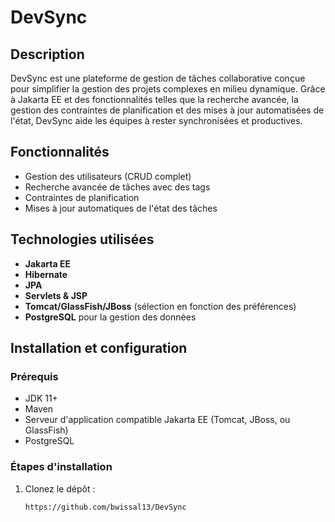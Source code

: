 # DevSync

## Description
DevSync est une plateforme de gestion de tâches collaborative conçue pour simplifier la gestion des projets complexes en milieu dynamique. Grâce à Jakarta EE et des fonctionnalités telles que la recherche avancée, la gestion des contraintes de planification et des mises à jour automatisées de l'état, DevSync aide les équipes à rester synchronisées et productives.

## Fonctionnalités
- Gestion des utilisateurs (CRUD complet)
- Recherche avancée de tâches avec des tags
- Contraintes de planification
- Mises à jour automatiques de l'état des tâches

## Technologies utilisées
- **Jakarta EE**
- **Hibernate**
- **JPA**
- **Servlets & JSP**
- **Tomcat/GlassFish/JBoss** (sélection en fonction des préférences)
- **PostgreSQL** pour la gestion des données

## Installation et configuration

### Prérequis
- JDK 11+
- Maven
- Serveur d'application compatible Jakarta EE (Tomcat, JBoss, ou GlassFish)
- PostgreSQL

### Étapes d'installation
1. Clonez le dépôt :
   ```bash
   https://github.com/bwissal13/DevSync
